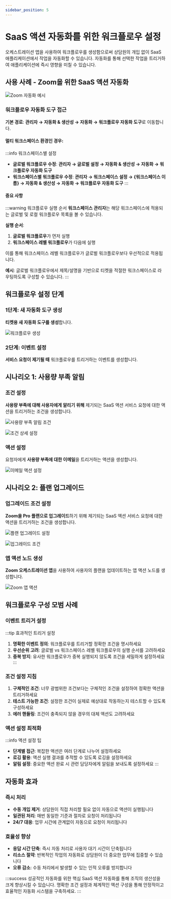 ```yaml
---
sidebar_position: 5
---
```


# SaaS 액션 자동화를 위한 워크플로우 설정

오케스트레이션 앱을 사용하여 워크플로우를 생성함으로써 상담원의 개입 없이 SaaS 애플리케이션에서 작업을 자동화할 수 있습니다. 자동화를 통해 선택한 작업을 트리거하여 애플리케이션에 즉시 영향을 미칠 수 있습니다.

## 사용 사례 - Zoom을 위한 SaaS 액션 자동화

![Zoom 자동화 예시](https://s3.amazonaws.com/cdn.freshdesk.com/data/helpdesk/attachments/production/50002438587/original/PqB2kS3OH-obdyhAHNbxPJLyL5qOT-U9Ow.png?1612778188)

### 워크플로우 자동화 도구 접근

**기본 경로**: **관리자 → 자동화 & 생산성 → 자동화 → 워크플로우 자동화 도구**로 이동합니다.

#### 멀티 워크스페이스 환경인 경우:

:::info 워크스페이스별 설정
- **글로벌 워크플로우 수정**: **관리자 → 글로벌 설정 → 자동화 & 생산성 → 자동화 → 워크플로우 자동화 도구**
- **워크스페이스별 워크플로우 수정**: **관리자 → 워크스페이스 설정 → \{워크스페이스 이름\} → 자동화 & 생산성 → 자동화 → 워크플로우 자동화 도구**
:::

#### 중요 사항

:::warning 워크플로우 실행 순서
**워크스페이스 관리자**는 해당 워크스페이스에 적용되는 글로벌 및 로컬 워크플로우 목록을 볼 수 있습니다. 

**실행 순서**:
1. **글로벌 워크플로우**가 먼저 실행
2. **워크스페이스 레벨 워크플로우**가 다음에 실행

이를 통해 워크스페이스 레벨 워크플로우가 글로벌 워크플로우보다 우선적으로 적용됩니다.

**예시**: 글로벌 워크플로우에서 제목/설명을 기반으로 티켓을 적절한 워크스페이스로 라우팅하도록 구성할 수 있습니다.
:::

## 워크플로우 설정 단계

### 1단계: 새 자동화 도구 생성

**티켓용 새 자동화 도구를 생성**합니다.

![워크플로우 생성](https://s3.amazonaws.com/cdn.freshdesk.com/data/helpdesk/attachments/production/50002438618/original/NvGCPSVquxDlxxa93IpRV8Ynjd0-5WAA9A.png?1612778318)

### 2단계: 이벤트 설정

**서비스 요청이 제기될 때** 워크플로우를 트리거하는 이벤트를 생성합니다.

## 시나리오 1: 사용량 부족 알림

### 조건 설정

**사용량 부족에 대해 사용자에게 알리기 위해** 제기되는 SaaS 액션 서비스 요청에 대한 액션을 트리거하는 조건을 생성합니다.

![사용량 부족 알림 조건](https://s3.amazonaws.com/cdn.freshdesk.com/data/helpdesk/attachments/production/50002438639/original/3MRZTrescnAdX_FTjDc2h9925Xp3hXWVEg.png?1612778473)

![조건 상세 설정](https://s3.amazonaws.com/cdn.freshdesk.com/data/helpdesk/attachments/production/50002438627/original/ssyDZQ5Blg_Mo-qXU39JC08OvP4R5uFoCg.png?1612778435)

### 액션 설정

요청자에게 **사용량 부족에 대한 이메일**을 트리거하는 액션을 생성합니다.

![이메일 액션 설정](https://s3.amazonaws.com/cdn.freshdesk.com/data/helpdesk/attachments/production/50002438638/original/ClWATT1uUCsS4bznOlB5Wv-tiRs6nEPVUw.png?1612778472)

## 시나리오 2: 플랜 업그레이드

### 업그레이드 조건 설정

**Zoom을 Pro 플랜으로 업그레이드**하기 위해 제기되는 SaaS 액션 서비스 요청에 대한 액션을 트리거하는 조건을 생성합니다.

![플랜 업그레이드 설정](https://s3.amazonaws.com/cdn.freshdesk.com/data/helpdesk/attachments/production/50002438641/original/Mw1xhsO9AGdvNKkqir-bdpcrHFHklTcpfA.png?1612778500)

![업그레이드 조건](https://s3.amazonaws.com/cdn.freshdesk.com/data/helpdesk/attachments/production/50002438643/original/vjE1-tQJMBcIeiwhRV-urLwdosp2RobtWQ.png?1612778532)

### 앱 액션 노드 생성

**Zoom 오케스트레이션 앱**을 사용하여 사용자의 플랜을 업데이트하는 앱 액션 노드를 생성합니다.

![Zoom 앱 액션](https://s3.amazonaws.com/cdn.freshdesk.com/data/helpdesk/attachments/production/50002438662/original/QvsrHqRSmWYzdZNrHu2O10Ec-b2UXZzapQ.png?1612778664)

## 워크플로우 구성 모범 사례

### 이벤트 트리거 설정

:::tip 효과적인 트리거 설정
1. **명확한 이벤트 정의**: 워크플로우를 트리거할 정확한 조건을 명시하세요
2. **우선순위 고려**: 글로벌 vs 워크스페이스 레벨 워크플로우의 실행 순서를 고려하세요
3. **중복 방지**: 유사한 워크플로우가 중복 실행되지 않도록 조건을 세밀하게 설정하세요
:::

### 조건 설정 지침

1. **구체적인 조건**: 너무 광범위한 조건보다는 구체적인 조건을 설정하여 정확한 액션을 트리거하세요
2. **테스트 가능한 조건**: 설정한 조건이 실제로 예상대로 작동하는지 테스트할 수 있도록 구성하세요
3. **에러 핸들링**: 조건이 충족되지 않을 경우의 대체 액션도 고려하세요

### 액션 설정 최적화

:::info 액션 설정 팁
- **단계별 접근**: 복잡한 액션은 여러 단계로 나누어 설정하세요
- **로깅 활용**: 액션 실행 결과를 추적할 수 있도록 로깅을 설정하세요
- **알림 설정**: 중요한 액션 완료 시 관련 담당자에게 알림을 보내도록 설정하세요
:::

## 자동화 효과

### 즉시 처리

- **수동 개입 제거**: 상담원이 직접 처리할 필요 없이 자동으로 액션이 실행됩니다
- **일관된 처리**: 매번 동일한 기준과 절차로 요청이 처리됩니다
- **24/7 대응**: 업무 시간에 관계없이 자동으로 요청이 처리됩니다

### 효율성 향상

- **응답 시간 단축**: 즉시 자동 처리로 사용자 대기 시간이 단축됩니다
- **리소스 절약**: 반복적인 작업의 자동화로 상담원이 더 중요한 업무에 집중할 수 있습니다
- **오류 감소**: 수동 처리에서 발생할 수 있는 인적 오류를 방지합니다

:::success 성공적인 자동화를 위한 핵심
SaaS 액션 자동화를 통해 조직의 생산성을 크게 향상시킬 수 있습니다. 명확한 조건 설정과 체계적인 액션 구성을 통해 안정적이고 효율적인 자동화 시스템을 구축하세요.
:::
